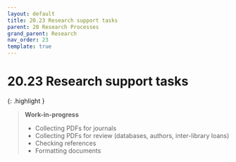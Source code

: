 ```yaml
---
layout: default
title: 20.23 Research support tasks
parent: 20 Research Processes
grand_parent: Research
nav_order: 23
template: true
---
```


# 20.23 Research support tasks

{: .highlight }
> **Work-in-progress**
> 
> - Collecting PDFs for journals
> - Collecting PDFs for review (databases, authors, inter-library loans)
> - Checking references
> - Formatting documents